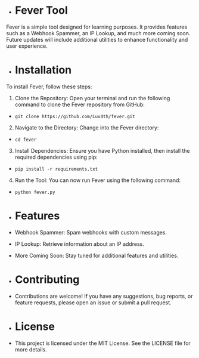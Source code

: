 - # Fever Tool

Fever is a simple tool designed for learning purposes. It provides features such as a Webhook Spammer, an IP Lookup, and much more coming soon. Future updates will include additional utilities to enhance functionality and user experience.

- # Installation

To install Fever, follow these steps:

1. Clone the Repository:
Open your terminal and run the following command to clone the Fever repository from GitHub:

- `git clone https://github.com/Luv4th/fever.git`

2. Navigate to the Directory:
Change into the Fever directory:

- `cd fever`

3. Install Dependencies:
Ensure you have Python installed, then install the required dependencies using pip:

- `pip install -r requirements.txt`

4. Run the Tool:
You can now run Fever using the following command:

- `python fever.py`

- # Features

- Webhook Spammer: Spam webhooks with custom messages.

- IP Lookup: Retrieve information about an IP address.

- More Coming Soon: Stay tuned for additional features and utilities.

- # Contributing

- Contributions are welcome! If you have any suggestions, bug reports, or feature requests, please open an issue or submit a pull request.

- # License

- This project is licensed under the MIT License. See the LICENSE file for more details.

